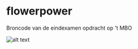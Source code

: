 # flowerpower
Broncode van de eindexamen opdracht op 't MBO

![alt text](https://etienruhl.nl/wp-content/uploads/2019/06/flowerpower.png)
